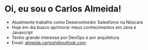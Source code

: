 # Oi, eu sou o Carlos Almeida!
- Atualmente trabalho como Desenvolvedor Salesforce na Nèscara
- Hoje em dia busco aprimorar meus conhecimentos em Java e Javascript
- Tenho grande interesse por DevOps e por arquitetura
- Email: almeida.carlosh@outlook.com

<!---
carlosktsn/carlosktsn is a ✨ special ✨ repository because its `README.md` (this file) appears on your GitHub profile.
You can click the Preview link to take a look at your changes.
--->

